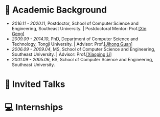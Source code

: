 
# 📖 Academic Background
- *2016.11 - 2020.11*, Postdoctor, School of Computer Science and Engineering, Southeast University. | Postdoctoral Mentor: Prof.[\[Xin Geng\]](https://palm.seu.edu.cn/xgeng/)
- *2009.09 - 2014.10*, PhD, Department of Computer Science and Technology, Tongji University. | Advisor: Prof.[\[Jihong Guan\]](https://see.tongji.edu.cn/info/1376/10297.htm)
- *2006.09 - 2009.04*, MS, School of Computer Science and Engineering, Southeast University. | Advisor: Prof.[\[Xiaoping Li\]](https://www.seu.edu.cn/lxp/main.htm)
- *2001.09 - 2005.06*, BS, School of Computer Science and Engineering, Southeast University.

# 💬 Invited Talks


# 💻 Internships

